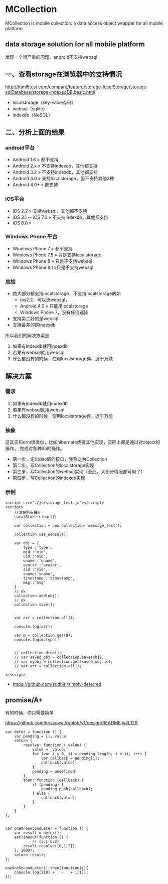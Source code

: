 MCollection
===========

MCollection is mobile collection: a data access object wrapper for all mobile platform


##  data storage solution for all mobile platform

发现一个很严重的问题，android不支持websql

##  一、查看storage在浏览器中的支持情况

http://html5test.com/compare/feature/storage-localStorage/storage-sqlDatabase/storage-indexedDB.basic.html


- localstorage（key-value存储）
- websql（sqlite）
- indexdb（NoSQL）

## 二、分析上面的结果

### android平台

- Android 1.6 »	都不支持
- Android 2.x »	不支持indexdb，其他都支持
- Android 3.2 » 不支持indexdb，其他都支持
- Android 4.0 » 支持localstorage，但不支持其他2种
- Android 4.0+ » 都支持

### iOS平台

- iOS 2.2 » 支持websql，其他都不支持
- iOS 3.1 -- iOS 7.0 » 不支持indexdb，其他都支持
- iOS 8.0 »

### Windows Phone 平台

- Windows Phone 7 	»	都不支持
- Windows Phone 7.5 »	只是支持localstorage
- Windows Phone 8 	»	只是不支持websql
- Windows Phone 8.1 »只是不支持websql

### 总结

- 绝大部分都支持localstorage，不支持localstorage的如
	- ios2.2，可以选websql，
	- Android 4.0 » 只能用localstorage
	- Windows Phone 7，没有任何选择
- 支持第二好的是websql
- 支持最差的是indexdb

所以我们的解决方案是

1. 如果有indexdb就用indexdb
1. 若果有websql就用websql
1. 什么都没有的时候，使用localstorage存，近于万能


## 解决方案

### 需求

1. 如果有indexdb就用indexdb
1. 若果有websql就用websql
1. 什么都没有的时候，使用localstorage存，近于万能

### 抽象

这其实和orm很类似，比如hibernate或者其他实现，实际上都是通过对object的操作，
完成对各种db的操作。

- 第一步，定出dao层的接口，我称之为Collection
- 第二步，写Collection的localstorage实现
- 第三步，写Collection的websql实现（至此，大部分情况都可用了）
- 第四步，写Collection的indexdb实现

### 示例

```
<script src="./js/storage_test.js"></script>
<script>
	//清楚所有缓存
	LocalStore.clear();
	
	var collection = new Collection('message_test');
	
	collection.use_websql();
	
	var obj = {
		type :'type',
		mid :'mid',
		uid :'uid',
		uname :'uname',
		avatar :'avatar',
		sid :'sid',
		sname:'sname',
		timestamp :'timestamp',
		msg :'msg'
	}
	// ok
	collection.add(obj);
	// ok
	collection.save();
	
	
	var arr = collection.all();
	
	console.log(arr);
	
	var m = collection.get(0);
	console.log(m.type);
	
	
	// collection.drop();
 	// var saved_obj = collection.save(obj);
	// var myobj = collection.get(saved_obj.id);
	// var arr = collection.all();
	
</script>
```


- https://github.com/sudhirj/simply-deferred


## promise/A+

有的时候，你只需要简单

https://github.com/kriskowal/q/blob/v1/design/README.js#L129

```
var defer = function () {
    var pending = [], value;
    return {
        resolve: function (_value) {
            value = _value;
            for (var i = 0, ii = pending.length; i < ii; i++) {
                var callback = pending[i];
                callback(value);
            }
            pending = undefined;
        },
        then: function (callback) {
            if (pending) {
                pending.push(callback);
            } else {
                callback(value);
            }
        }
    }
};


var oneOneSecondLater = function () {
    var result = defer();
    setTimeout(function () {
			// {a:1,b:2}
        result.resolve([0,1,2]);
    }, 1000);
    return result;
};

oneOneSecondLater().then(function(i){
	console.log(i[0] + ' - ' + i[1]);
});
```


